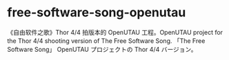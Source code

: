 # free-software-song-openutau
《自由软件之歌》Thor 4/4 拍版本的 OpenUTAU 工程。OpenUTAU project for the Thor 4/4 shooting version of The Free Software Song. 「The Free Software Song」 OpenUTAU プロジェクトの Thor 4/4 バージョン。
